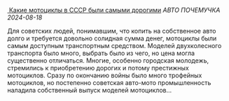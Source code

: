 <!--2024-09-13 14:00:05-->
<div class="yb">
  <div class="inlbl text">
  <p class="table preview">
    <a class="trow nodecor" href="/posts.html?dzen/kakie_motocikly_v_sssr_byli_samymi_dorogimi">
      <img src="https://avatars.dzeninfra.ru/get-zen_doc/271828/pub_66c1bc71df2b810cc4bd9808_66c1c225026dfe5554963625/smart_crop_344x194" alt="">
    </a>
    <a class="trow nodecor" href="https://dzen.ru/a/ZsG8cd8rgQzEvZgI?from=feed&utm_referrer=https%3A%2F%2Fzen.yandex.com&integration=site_desktop&place=export&secdata=CN3YoKeWMiCUAVCFCmoFAZQBdSyQAQA%3D&clid=300&rid=4158704208.1327.1726225203323.59901&referrer_clid=300&"><span class="inlbl">Какие мотоциклы в СССР были самыми дорогими</span></a>
    <i class="trow smaller2"><span class="inlbl">АВТО ПОЧЕМУЧКА</span></i>
    <i class="trow smaller3">2024-08-18</i>
  </p>
  </div>
  <div class="inlbl text smaller1">Для советских людей, понимавшим, что копить на собственное авто долго и требуется довольно солидная сумма денег, мотоциклы были самым доступным транспортным средством.  Моделей двухколесного транспорта было много, выбрать было из чего, но цена могла существенно отличаться.  Многие, особенно городская молодежь, стремились к приобретению дорогих и потому престижных мотоциклов. Сразу по окончанию войны было много трофейных мотоциклов, но постепенно советская авто-мото промышленность наладила собственный выпуск моделей мотоциклов...</div>
</div>
